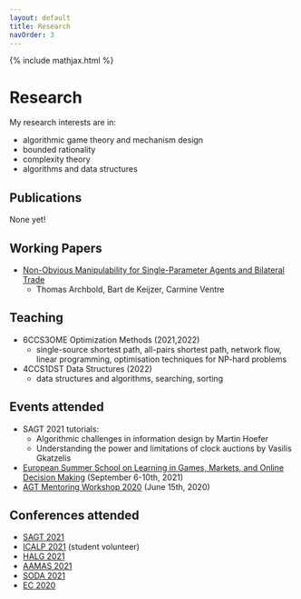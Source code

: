```yaml
---
layout: default
title: Research
navOrder: 3
---
```


{% include mathjax.html %}

# Research

My research interests are in:
- algorithmic game theory and mechanism design
- bounded rationality
- complexity theory
- algorithms and data structures

## Publications

None yet!

## Working Papers

- [Non-Obvious Manipulability for Single-Parameter Agents and Bilateral Trade](https://arxiv.org/abs/2202.06660)
  - Thomas Archbold, Bart de Keijzer, Carmine Ventre

## Teaching

- 6CCS3OME Optimization Methods (2021,2022)
  - single-source shortest path, all-pairs shortest path, network flow, linear
	programming, optimisation techniques for NP-hard problems
- 4CCS1DST Data Structures (2022)
  - data structures and algorithms, searching, sorting

## Events attended

- SAGT 2021 tutorials:
  - Algorithmic challenges in information design by Martin Hoefer
  - Understanding the power and limitations of clock auctions by Vasilis Gkatzelis
- [European Summer School on Learning in Games, Markets, and Online Decision
Making](https://sites.google.com/a/diag.uniroma1.it/algadimar/european-summer-school-september-6-10-2021)
(September 6-10th, 2021)
- [AGT Mentoring Workshop
  2020](https://www.cs.princeton.edu/~smattw/AMW20/index.html) (June 15th, 2020)

## Conferences attended

- [SAGT 2021](https://events.au.dk/sagt2021/)
- [ICALP 2021](http://easyconferences.eu/icalp2021/) (student volunteer)
- [HALG 2021](https://highlightsofalgorithms.org/) 
- [AAMAS 2021](https://aamas2021.soton.ac.uk/)
- [SODA 2021](https://www.siam.org/conferences/cm/conference/soda21)
- [EC 2020](https://ec20.sigecom.org/)
